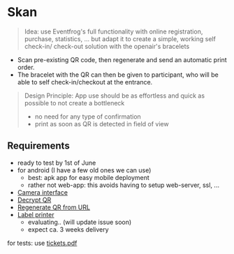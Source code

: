 # Skan 
> Idea: use Eventfrog's full functionality with online registration, purchase, statistics, ... but adapt it to create a simple, working self check-in/ check-out solution with the openair's bracelets  

- Scan pre-existing QR code, then regenerate and send an automatic print order. 
- The bracelet with the QR can then be given to participant, who will be able to self check-in/checkout at the entrance.
 
> Design Principle: App use should be as effortless and quick as possible to not create a bottleneck 
> - no need for any type of confirmation 
> - print as soon as QR is detected in field of view

## Requirements
- ready to test by 1st of June
- for android (I have a few old ones we can use)
  - best: apk app for easy mobile deployment 
  - rather not web-app: this avoids having to setup web-server, ssl, ...
- [Camera interface](https://github.com/arnerb/skan/issues/4)
- [Decrypt QR](https://github.com/arnerb/skan/issues/3)
- [Regenerate QR from URL](https://github.com/arnerb/skan/issues/2)
- [Label printer](https://github.com/arnerb/skan/issues/1)
  - evaluating.. (will update issue soon)
  - expect ca. 3 weeks delivery


for tests: use [tickets.pdf](https://github.com/arnerb/skan/files/6409026/tickets.pdf)
